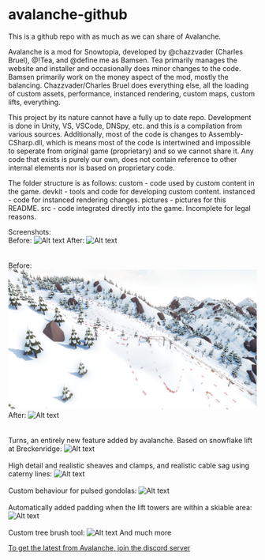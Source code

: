 # avalanche-github

This is a github repo with as much as we can share of Avalanche.

Avalanche is a mod for Snowtopia, developed by @chazzvader (Charles Bruel), @!Tea, and @define me as Bamsen. Tea primarily manages the website and installer and occasionally does minor changes to the code. Bamsen primarily work on the money aspect of the mod, mostly the balancing. Chazzvader/Charles Bruel does everything else, all the loading of custom assets, performance, instanced rendering, custom maps, custom lifts, everything.

This project by its nature cannot have a fully up to date repo. Development is done in Unity, VS, VSCode, DNSpy, etc. and this is a compilation from various sources. Additionally, most of the code is changes to Assembly-CSharp.dll, which is means most of the code is intertwined and impossible to seperate from original game (proprietary) and so we cannot share it. Any code that exists is purely our own, does not contain reference to other internal elements nor is based on proprietary code.

The folder structure is as follows:
custom - code used by custom content in the game.
devkit - tools and code for developing custom content.
instanced - code for instanced rendering changes.
pictures - pictures for this README.
src - code integrated directly into the game. Incomplete for legal reasons.

Screenshots:<br>
Before:
![Alt text](https://github.com/charles-bruel/avalanche-github/blob/master/pictures/ps1o.PNG?raw=true)
After:
![Alt text](https://github.com/charles-bruel/avalanche-github/blob/master/pictures/ps1m.PNG?raw=true)
<br><br><br>
Before:
![Alt text](https://github.com/charles-bruel/avalanche-github/blob/master/pictures/ps2o.PNG?raw=true)
After:
![Alt text](https://github.com/charles-bruel/avalanche-github/blob/master/pictures/ps2m.PNG?raw=true)
<br><br><br>
Turns, an entirely new feature added by avalanche. Based on snowflake lift at Breckenridge:
![Alt text](https://github.com/charles-bruel/avalanche-github/blob/master/pictures/ps3.PNG?raw=true)
<br><br>High detail and realistic sheaves and clamps, and realistic cable sag using caterny lines:
![Alt text](https://github.com/charles-bruel/avalanche-github/blob/master/pictures/ps4.PNG?raw=true)
<br><br>Custom behaviour for pulsed gondolas:
![Alt text](https://github.com/charles-bruel/avalanche-github/blob/master/pictures/ps5.PNG?raw=true)
<br><br>Automatically added padding when the lift towers are within a skiable area:
![Alt text](https://github.com/charles-bruel/avalanche-github/blob/master/pictures/ps6.PNG?raw=true)
<br><br>Custom tree brush tool:
![Alt text](https://github.com/charles-bruel/avalanche-github/blob/master/pictures/ps7.PNG?raw=true)
And much more

[To get the latest from Avalanche, join the discord server](https://discord.gg/zGZ3CV8jVJ)
